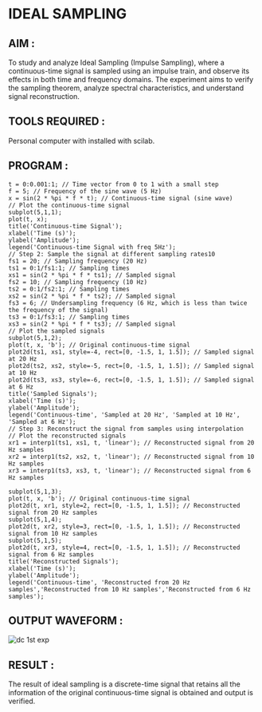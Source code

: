 # IDEAL SAMPLING
## AIM :
To study and analyze Ideal Sampling (Impulse Sampling), where a continuous-time signal is sampled using an impulse train, and observe its effects in both time and frequency domains. The experiment aims to verify the sampling theorem, analyze spectral characteristics, and understand signal reconstruction.
## TOOLS REQUIRED :
Personal computer with installed with scilab.
## PROGRAM :
~~~clf; // Clear the current figure
t = 0:0.001:1; // Time vector from 0 to 1 with a small step
f = 5; // Frequency of the sine wave (5 Hz)
x = sin(2 * %pi * f * t); // Continuous-time signal (sine wave)
// Plot the continuous-time signal
subplot(5,1,1);
plot(t, x);
title('Continuous-time Signal');
xlabel('Time (s)');
ylabel('Amplitude');
legend('Continuous-time Signal with freq 5Hz');
// Step 2: Sample the signal at different sampling rates10
fs1 = 20; // Sampling frequency (20 Hz)
ts1 = 0:1/fs1:1; // Sampling times
xs1 = sin(2 * %pi * f * ts1); // Sampled signal
fs2 = 10; // Sampling frequency (10 Hz)
ts2 = 0:1/fs2:1; // Sampling times
xs2 = sin(2 * %pi * f * ts2); // Sampled signal
fs3 = 6; // Undersampling frequency (6 Hz, which is less than twice the frequency of the signal)
ts3 = 0:1/fs3:1; // Sampling times
xs3 = sin(2 * %pi * f * ts3); // Sampled signal
// Plot the sampled signals
subplot(5,1,2);
plot(t, x, 'b'); // Original continuous-time signal
plot2d(ts1, xs1, style=-4, rect=[0, -1.5, 1, 1.5]); // Sampled signal at 20 Hz
plot2d(ts2, xs2, style=-5, rect=[0, -1.5, 1, 1.5]); // Sampled signal at 10 Hz
plot2d(ts3, xs3, style=-6, rect=[0, -1.5, 1, 1.5]); // Sampled signal at 6 Hz
title('Sampled Signals');
xlabel('Time (s)');
ylabel('Amplitude');
legend('Continuous-time', 'Sampled at 20 Hz', 'Sampled at 10 Hz', 'Sampled at 6 Hz');
// Step 3: Reconstruct the signal from samples using interpolation
// Plot the reconstructed signals
xr1 = interp1(ts1, xs1, t, 'linear'); // Reconstructed signal from 20 Hz samples
xr2 = interp1(ts2, xs2, t, 'linear'); // Reconstructed signal from 10 Hz samples
xr3 = interp1(ts3, xs3, t, 'linear'); // Reconstructed signal from 6 Hz samples

subplot(5,1,3);
plot(t, x, 'b'); // Original continuous-time signal
plot2d(t, xr1, style=2, rect=[0, -1.5, 1, 1.5]); // Reconstructed signal from 20 Hz samples
subplot(5,1,4);
plot2d(t, xr2, style=3, rect=[0, -1.5, 1, 1.5]); // Reconstructed signal from 10 Hz samples
subplot(5,1,5);
plot2d(t, xr3, style=4, rect=[0, -1.5, 1, 1.5]); // Reconstructed signal from 6 Hz samples
title('Reconstructed Signals');
xlabel('Time (s)');
ylabel('Amplitude');
legend('Continuous-time', 'Reconstructed from 20 Hz samples','Reconstructed from 10 Hz samples','Reconstructed from 6 Hz samples');
~~~
## OUTPUT WAVEFORM :
![dc 1st exp](https://github.com/user-attachments/assets/d815252c-8ec5-41b5-a234-37b33e0fde01)
## RESULT :
The result of ideal sampling is a discrete-time signal that retains all the information of the original continuous-time signal is obtained and output is verified.
